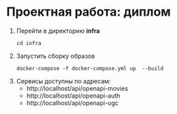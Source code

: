 # Проектная работа: диплом

1. Перейти в директорию **infra**
    ```shell
    cd infra
    ```
2. Запустить сборку образов
    ```shell
    docker-compose -f docker-compose.yml up  --build 
    ```
3. Сервисы доступны по адресам:
   - http://localhost/api/openapi-movies
   - http://localhost/api/openapi-auth
   - http://localhost/api/openapi-ugc


